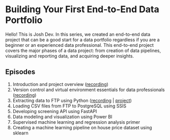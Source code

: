 # Building Your First End-to-End Data Portfolio
Hello! This is Josh Dev. In this series, we created an end-to-end data project that can be a good start for a data portfolio regardless if you are a beginner or an experienced data professional. This end-to-end project covers the major phases of a data project: from creation of data pipelines, visualizing and reporting data, and acquiring deeper insights.   

## Episodes
1. Introduction and project overview ([recording](https://youtu.be/S9mVrof-bR8))
2. Version control and virtual environment essentials for data professionals ([recording](https://youtu.be/F5M4WZifOu0))
3. Extracting data to FTP using Python ([recording]() | [project](/projects/3.%20Extracting%20data%20from%20web%20to%20FTP%20using%20Python/))
4. Loading CSV files from FTP to PostgreSQL using SSIS
5. Developing screening API using FastAPI
6. Data modeling and visualization using Power BI
7. Supervised machine learning and regression analysis primer
8. Creating a machine learning pipeline on house price dataset using sklearn
